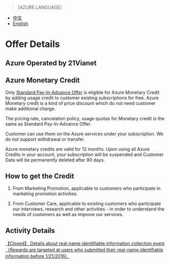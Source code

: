 <properties
	pageTitle="Offer Details - Microsoft Azure"
    description="Offer Details - Azure Monetary Credit"
    services=""
    documentationCenter=""
    authors=""
    manager=""
    editor=""
    tags=""/>

<tags ms.service="legal-en" ms.date="" wacn.date="" wacn.lang="en"/>

> [AZURE.LANGUAGE]
- [中文](/offers/azure-monetary-credit/)
- [English](/offers/azure-monetary-credit-en/)
# Offer Details

## Azure Operated by 21Vianet

## Azure Monetary Credit

Only [Standard Pay-In-Advance Offer](/offers/ms-mc-arz-33p/) is eligible for Azure Monetary Credit by adding usage credit to customer existing subscriptions for free. Azure Monetary credit is a kind of price discount which do not need customer make additional charge.

The pricing rate, cancelation policy, usage quotas for Monetary credit is the same as Standard Pay-In-Advance Offer.

Customer can use them on the Azure services under your subscription. We do not support withdrawal or transfer. 

Azure monetary credits are valid for 12 months. Upon using all Azure Credits in your account, your subscription will be suspended and Customer Data will be permanently deleted after 90 days.

## How to get the Credit

1. From Marketing Promotion, applicable to customers who participate in marketing promotion activities.

2. From Customer Care, applicable to existing customers who participate our interviews, research and other activities - in order to understand the needs of customers as well as improve our services.

## Activity Details

[【Closed】 Details about real-name identifiable information collection event （Rewards are targeted at users who submitted their real-name identifiable information before 1/21/2016）](/support/announcement/real-name-announcement/)
